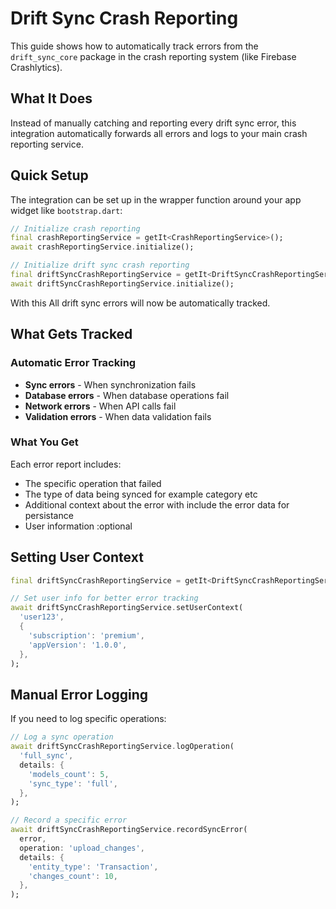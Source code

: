 # Drift Sync Crash Reporting

This guide shows how to automatically track errors from the `drift_sync_core` package in the crash reporting system (like Firebase Crashlytics).

## What It Does

Instead of manually catching and reporting every drift sync error, this integration automatically forwards all errors and logs to your main crash reporting service.

## Quick Setup

The integration can be set up in the wrapper function around your app widget like `bootstrap.dart`:

```dart
// Initialize crash reporting
final crashReportingService = getIt<CrashReportingService>();
await crashReportingService.initialize();

// Initialize drift sync crash reporting
final driftSyncCrashReportingService = getIt<DriftSyncCrashReportingService>();
await driftSyncCrashReportingService.initialize();
```

With this All drift sync errors will now be automatically tracked.

## What Gets Tracked

### Automatic Error Tracking

- **Sync errors** - When synchronization fails
- **Database errors** - When database operations fail
- **Network errors** - When API calls fail
- **Validation errors** - When data validation fails

### What You Get

Each error report includes:

- The specific operation that failed
- The type of data being synced for example category etc
- Additional context about the error with include the error data for persistance
- User information :optional

## Setting User Context

```dart
final driftSyncCrashReportingService = getIt<DriftSyncCrashReportingService>();

// Set user info for better error tracking
await driftSyncCrashReportingService.setUserContext(
  'user123',
  {
    'subscription': 'premium',
    'appVersion': '1.0.0',
  },
);
```

## Manual Error Logging

If you need to log specific operations:

```dart
// Log a sync operation
await driftSyncCrashReportingService.logOperation(
  'full_sync',
  details: {
    'models_count': 5,
    'sync_type': 'full',
  },
);

// Record a specific error
await driftSyncCrashReportingService.recordSyncError(
  error,
  operation: 'upload_changes',
  details: {
    'entity_type': 'Transaction',
    'changes_count': 10,
  },
);
```
